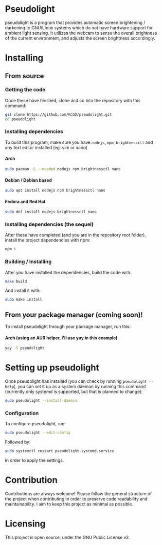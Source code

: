 # Pseudolight

pseudolight is a program that provides automatic screen brightening / darkening to GNU/Linux systems which do not have hardware support for ambient light sensing. It utilizes the webcam to sense the overall brightness of the current environment, and adjusts the screen brightness accordingly. 

# Installing
## From source
### Getting the code
Once these have finished, clone and cd into the repository with this command:
```bash
git clone https://github.com/KCGD/pseudolight.git
cd pseudolight
```
### Installing dependencies

To build this program, make sure you have `nodejs`,  `npm`, `brightnessctl` and any text editor installed (eg: vim or nano)

#### Arch
```bash
sudo pacman -S --needed nodejs npm brightnessctl nano
```
#### Debian / Debian based
```bash
sudo apt install nodejs npm brightnessctl nano
```

#### Fedora and Red Hat 
```bash
sudo dnf install nodejs brightnessctl nano
```
### Installing dependencies (the sequel)
After these have completed (and you are in the repository root folder), install the project dependencies with npm:
```bash
npm i
```

### Building / Installing
After you have installed the dependencies, build the code with:
```bash
make build
```
And install it with:
```bash
sudo make install
```

## From your package manager (coming soon)!
To install pseudolight through your package manager, run this:

#### Arch (using an AUR helper, i'll use yay in this example)
```bash
yay -S pseudolight
```


# Setting up pseudolight
Once pseudolight has installed (you can check by running `pseudolight --help`), you can set it up as a system daemon by running this command (currently only systemd is supported, but that is planned to change):

```bash
sudo pseudolight --install-daemon
```
### Configuration
To configure pseudolight, run:
```bash
sudo pseudolight --edit-config
```
Followed by:
```bash
sudo systemctl restart pseudolight-systemd.service
```
in order to apply the settings.

# Contribution
Contributions are always welcome! Please follow the general structure of the project when contributing in order to preserve code readability and maintainability. I aim to keep this project as minimal as possible.

# Licensing
This project is open source, under the GNU Public License v2.